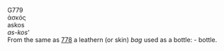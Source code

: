G779  
ἀσκός  
askos  
*as-kos‘*  
From the same as [778](g0778) a leathern (or skin) *bag* used as a
bottle: - bottle.  
